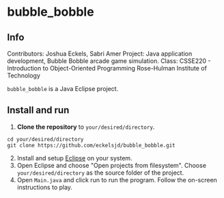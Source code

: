 # bubble_bobble
## Info
Contributors: Joshua Eckels, Sabri Amer
Project: Java application development, Bubble Bobble arcade game simulation.
Class: CSSE220 - Introduction to Object-Oriented Programming
Rose-Hulman Institute of Technology

`bubble_bobble` is a Java Eclipse project.
## Install and run
1. **Clone the repository** to `your/desired/directory`.
```
cd your/desired/directory
git clone https://github.com/eckelsjd/bubble_bobble.git
```
2. Install and setup [Eclipse](https://linuxize.com/post/how-to-install-the-latest-eclipse-ide-on-ubuntu-18-04/) on your system.
3. Open Eclipse and choose "Open projects from filesystem". Choose `your/desired/directory` as the source folder of the project.
4. Open `Main.java` and click run to run the program. Follow the on-screen instructions to play.
